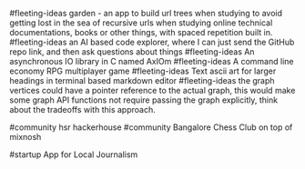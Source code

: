 #fleeting-ideas garden - an app to build url trees when studying to avoid getting lost in the sea of recursive urls when studying online technical documentations, books or other things, with spaced repetition built in.
#fleeting-ideas an AI based code explorer, where I can just send the GitHub repo link, and then ask questions about things
#fleeting-ideas An asynchronous IO library in C named AxIOm
#fleeting-ideas A command line economy RPG multiplayer game
#fleeting-ideas Text ascii art for larger headings in terminal based markdown editor
#fleeting-ideas the graph vertices could have a pointer reference to the actual graph, this would make some graph API functions not require passing the graph explicitly, think about the tradeoffs with this approach.

#community hsr hackerhouse
#community Bangalore Chess Club on top of mixnosh

#startup App for Local Journalism
